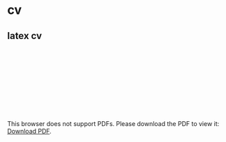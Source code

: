 # cv
## latex cv
<object data="https://github.com/bozbil/cv/blob/master/Kahramankostas_CV.pdf" type="application/pdf" width="700px" height="700px">
    <embed src="https://github.com/bozbil/cv/blob/master/Kahramankostas_CV.pdf">
        <p>This browser does not support PDFs. Please download the PDF to view it: <a href="http://yoursite.com/the.pdf">Download PDF</a>.</p>
    </embed>
</object>
